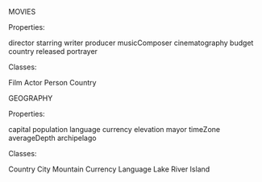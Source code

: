 MOVIES

Properties:

director
starring
writer
producer
musicComposer
cinematography
budget
country
released
portrayer

Classes:

Film
Actor
Person
Country


GEOGRAPHY

Properties:

capital
population
language
currency
elevation
mayor
timeZone
averageDepth
archipelago

Classes:

Country
City
Mountain
Currency
Language
Lake 
River
Island